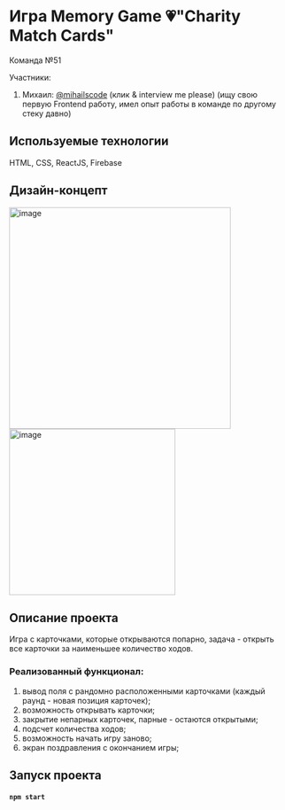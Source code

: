 # Игра Memory Game 💗"Charity Match Cards"

Команда №51

Участники:
1. Михаил: [@mihailscode](https://t.me/mihailscode) (клик & interview me please)
   (ищу свою первую Frontend работу, имел опыт работы в команде по другому стеку давно)

## Используемые технологии
HTML, CSS, ReactJS, Firebase 

## Дизайн-концепт
<img width="400" alt="image" src="https://github.com/smplcod/charity-match-cards/assets/87027979/f2e4c398-d9e8-4559-8abb-ca7160d8a2d2"><img width="300" alt="image" src="https://github.com/smplcod/charity-match-cards/assets/87027979/9946489b-fe6b-437d-b0f3-35f92fa99870">

## Описание проекта
Игра с карточками, которые открываются попарно, задача - открыть все карточки за наименьшее количество ходов.

### Реализованный функционал:
1. вывод поля с рандомно расположенными карточками (каждый раунд - новая позиция карточек);
2. возможность открывать карточки;
3. закрытие непарных карточек, парные - остаются открытыми;
4. подсчет количества ходов;
5. возможность начать игру заново;
6. экран поздравления с окончанием игры;

## Запуск проекта
#### `npm start`
